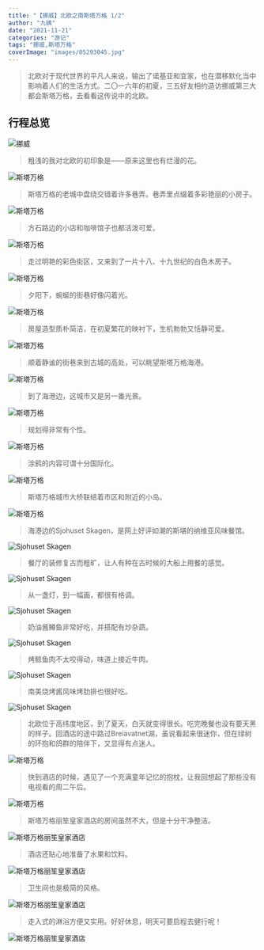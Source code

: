 ```yaml
---
title: "【挪威】北欧之南斯塔万格 1/2"
author: "九姨"
date: "2021-11-21"
categories: "游记"
tags: "挪威,斯塔万格"
coverImage: "images/05293045.jpg"
---
```


>北欧对于现代世界的平凡人来说，输出了诺基亚和宜家，也在潜移默化当中影响着人们的生活方式。二〇一六年的初夏，三五好友相约造访挪威第三大都会斯塔万格，去看看这传说中的北欧。

## 行程总览

![挪威](images/.jpg)

>粗浅的我对北欧的初印象是——原来这里也有烂漫的花。

![斯塔万格](images/IMG_1194.jpg)

>斯塔万格的老城中盘绕交错着许多巷弄。巷弄里点缀着多彩艳丽的小房子。

![斯塔万格](images/IMG_1191.jpg)

>方石路边的小店和咖啡馆子也都活泼可爱。

![斯塔万格](images/05282797.jpg)

>走过明艳的彩色街区，又来到了一片十八、十九世纪的白色木房子。

![斯塔万格](images/05293072.jpg)

>夕阳下，蜿蜒的街巷好像闪着光。

![斯塔万格](images/05293052.jpg)

>房屋造型质朴简洁，在初夏繁花的映衬下，生机勃勃又恬静可爱。

![斯塔万格](images/IMG_1140.jpg)

>顺着静谧的街巷来到古城的高处，可以眺望斯塔万格海港。

![斯塔万格](images/IMG_1142.jpg)

>到了海港边，这城市又是另一番光景。

![斯塔万格](images/05282824.jpg)

>规划得非常有个性。

![斯塔万格](images/05282826.jpg)

>涂鸦的内容可谓十分国际化。

![斯塔万格](images/05282827.jpg)

>斯塔万格城市大桥联结着市区和附近的小岛。

![斯塔万格](images/05282808.jpg)

>海港边的Sjohuset Skagen，是网上好评如潮的斯堪的纳维亚风味餐馆。

![Sjohuset Skagen](images/IMG_1130-e1548273315730.jpg)

>餐厅的装修复古而粗旷，让人有种在古时候的大船上用餐的感觉。

![Sjohuset Skagen](images/IMG_1131-e1548273341142.jpg)

>从一盏灯，到一幅画，都很有格调。

![Sjohuset Skagen](images/IMG_1137-e1548273445181.jpg)

>奶油酱鳟鱼非常好吃，并搭配有炒杂蔬。

![Sjohuset Skagen](images/IMG_1132-e1548273368664.jpg)

>烤鲸鱼肉不太咬得动，味道上接近牛肉。

![Sjohuset Skagen](images/IMG_1133.jpg)

>南美烧烤酱风味烤肋排也很好吃。

![Sjohuset Skagen](images/IMG_1134-e1548273413405.jpg)

>北欧位于高纬度地区，到了夏天，白天就变得很长。吃完晚餐也没有要天黑的样子。回酒店的途中路过Breiavatnet湖，虽说看起来很迷你，但在绿树的环抱和鸽群的陪伴下，又显得有点迷人。

![斯塔万格](images/05282830.jpg)

>快到酒店的时候，遇见了一个充满童年记忆的抱枕，让我回想起了那些没有电视看的周二午后。

![斯塔万格](images/IMG_1195.jpg)

>斯塔万格丽笙皇家酒店的房间虽然不大，但是十分干净整洁。

![斯塔万格丽笙皇家酒店](images/IMG_1126.jpg)

>酒店还贴心地准备了水果和饮料。

![斯塔万格丽笙皇家酒店](images/IMG_1150.jpg)

>卫生间也是极简的风格。

![斯塔万格丽笙皇家酒店](images/IMG_1124.jpg)

>走入式的淋浴方便又实用。好好休息，明天可要启程去健行呢！

![斯塔万格丽笙皇家酒店](images/IMG_1125-e1548273292781.jpg)
